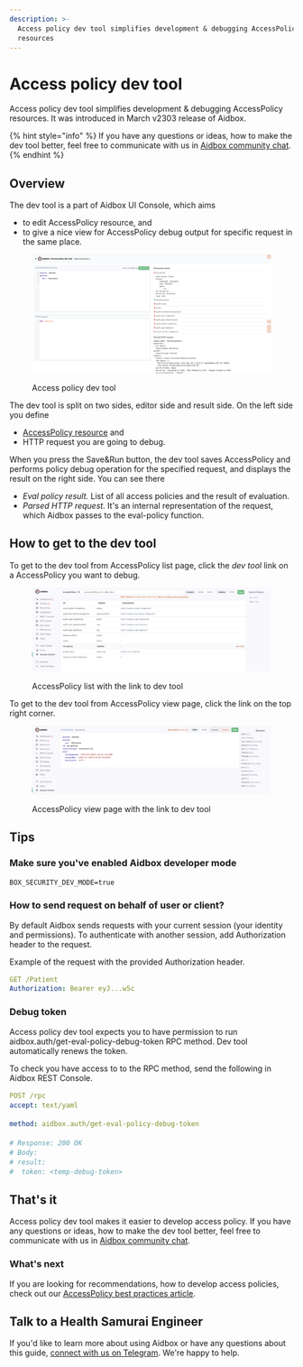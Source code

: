 ```yaml
---
description: >-
  Access policy dev tool simplifies development & debugging AccessPolicy
  resources
---
```


# Access policy dev tool

Access policy dev tool simplifies development & debugging AccessPolicy resources. It was introduced in March v2303 release of Aidbox.

{% hint style="info" %}
If you have any questions or ideas, how to make the dev tool better, feel free to communicate with us in [Aidbox community chat](https://t.me/aidbox).
{% endhint %}

## Overview

The dev tool is a part of Aidbox UI Console, which aims

* to edit AccessPolicy resource, and
* to give a nice view for AccessPolicy debug output for specific request in the same place.

<figure><img src="../../../../.gitbook/assets/Screenshot 2023-03-23 at 11.40.41.png" alt=""><figcaption><p>Access policy dev tool</p></figcaption></figure>

The dev tool is split on two sides, editor side and result side. On the left side you define

* [AccessPolicy resource](../../access-control/authorization/access-policies.md) and
* HTTP request you are going to debug.

When you press the Save\&Run button, the dev tool saves AccessPolicy and performs policy debug operation for the specified request, and displays the result on the right side. You can see there

* _Eval policy result._ List of all access policies and the result of evaluation.
* _Parsed HTTP request._ It's an internal representation of the request, which Aidbox passes to the eval-policy function.

## How to get to the dev tool

To get to the dev tool from AccessPolicy list page, click the _dev tool_ link on a AccessPolicy you want to debug.

<figure><img src="../../../../.gitbook/assets/Screenshot 2023-03-23 at 11.40.10.png" alt=""><figcaption><p>AccessPolicy list with the link to dev tool</p></figcaption></figure>

To get to the dev tool from AccessPolicy view page, click the link on the top right corner.

<figure><img src="../../../../.gitbook/assets/Screenshot 2023-03-23 at 11.48.13.png" alt=""><figcaption><p>AccessPolicy view page with the link to dev tool</p></figcaption></figure>

## Tips

### Make sure you've enabled Aidbox developer mode

```
BOX_SECURITY_DEV_MODE=true
```

### How to send request on behalf of user or client?

By default Aidbox sends requests with your current session (your identity and permissions). To authenticate with another session, add Authorization header to the request.

Example of the request with the provided Authorization header.

```yaml
GET /Patient
Authorization: Bearer eyJ...w5c
```

### Debug token

Access policy dev tool expects you to have permission to run aidbox.auth/get-eval-policy-debug-token RPC method. Dev tool automatically renews the token.

To check you have access to to the RPC method, send the following in Aidbox REST Console.

```yaml
POST /rpc
accept: text/yaml

method: aidbox.auth/get-eval-policy-debug-token

# Response: 200 OK
# Body:
# result:
#  token: <temp-debug-token>
```

## That's it

Access policy dev tool makes it easier to develop access policy. If you have any questions or ideas, how to make the dev tool better, feel free to communicate with us in [Aidbox community chat](https://t.me/aidbox).

### What's next

If you are looking for recommendations, how to develop access policies, check out our [AccessPolicy best practices article](accesspolicy-best-practices.md).

## Talk to a Health Samurai Engineer

If you'd like to learn more about using Aidbox or have any questions about this guide, [connect with us on Telegram](https://t.me/aidbox). We're happy to help.
